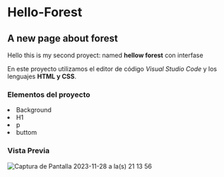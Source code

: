 # Hello-Forest
## A new page about forest

Hello this is my second proyect: named **hellow forest** con interfase

En este proyecto utilizamos el editor de código *Visual Studio Code* y los lenguajes **HTML y CSS**.

### Elementos del proyecto
<o1>
  <li>Background</li>
  <li>H1</li>
  <li>p</li>
  <li>buttom</li>
</o1>

### Vista Previa 
![Captura de Pantalla 2023-11-28 a la(s) 21 13 56](https://github.com/Lesstefann1602/Hello-Forest/assets/151890661/a3f044e3-6a93-4025-85d4-2639b87db310)
